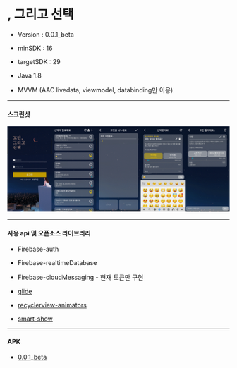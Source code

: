 # , 그리고 선택
* Version : 0.0.1_beta
* minSDK : 16
* targetSDK : 29

* Java 1.8
* MVVM (AAC livedata, viewmodel, databinding만 이용)

____
#### 스크린샷
![screenshot](https://github.com/Tao-Kim/worry-and-choice/blob/master/images/wnc.gif)

____
#### 사용 api 및 오픈소스 라이브러리
* Firebase-auth
* Firebase-realtimeDatabase
* Firebase-cloudMessaging - 현재 토큰만 구현

* [glide](https://github.com/bumptech/glide)
* [recyclerview-animators](https://github.com/wasabeef/recyclerview-animators)
* [smart-show](https://github.com/opensource-zhuzhiqiang/smart-show)
----
#### APK
* [0.0.1_beta](https://github.com/Tao-Kim/worry-and-choice/blob/master/apk/0.0.1_beta.apk)
